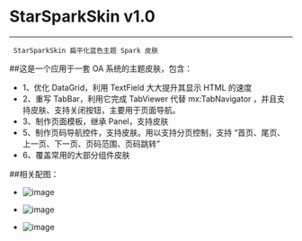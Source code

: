 StarSparkSkin v1.0
=====
-----

` StarSparkSkin 扁平化蓝色主题 Spark 皮肤`

##这是一个应用于一套 OA 系统的主题皮肤，包含：
  * 1、优化 DataGrid，利用 TextField 大大提升其显示 HTML 的速度
  * 2、重写 TabBar，利用它完成 TabViewer 代替 mx:TabNavigator ，并且支持皮肤、支持关闭按钮，主要用于页面导航。
  * 3、制作页面模板，继承 Panel，支持皮肤
  * 5、制作页码导航控件，支持皮肤。用以支持分页控制，支持 “首页、尾页、上一页、下一页、页码范围、页码跳转”
  * 6、覆盖常用的大部分组件皮肤

##相关配图：
  * ![image](https://git.oschina.net/starfire/StarSparkSkin/raw/master/0.png?dir=0&filepath=0.png&oid=208ed44decdf142ebb8d07aa03e86e1b69071e7c&sha=a44469869c546da2fb53d25e13de3cb822848559)

  * ![image](http://git.oschina.net/starfire/StarSparkSkin/raw/master/1.jpg?dir=0&filepath=1.jpg&oid=c7e5599a69b5edcd2740208e2569837daedfee6f&sha=781ca9976008433a0c3cef6b4ed08ed8ccf5062c)
  
  * ![image](http://git.oschina.net/starfire/StarSparkSkin/raw/master/2.jpg?dir=0&filepath=2.jpg&oid=2287838d626ae9884da38cb11764dc213c08266b&sha=781ca9976008433a0c3cef6b4ed08ed8ccf5062c)